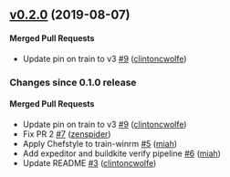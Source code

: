 <!-- latest_release 0.2.0 -->
## [v0.2.0](https://github.com/inspec/train-winrm/tree/v0.2.0) (2019-08-07)

#### Merged Pull Requests
- Update pin on train to v3 [#9](https://github.com/inspec/train-winrm/pull/9) ([clintoncwolfe](https://github.com/clintoncwolfe))
<!-- latest_release -->

<!-- release_rollup since=0.1.0 -->
### Changes since 0.1.0 release

#### Merged Pull Requests
- Update pin on train to v3 [#9](https://github.com/inspec/train-winrm/pull/9) ([clintoncwolfe](https://github.com/clintoncwolfe)) <!-- 0.2.0 -->
- Fix PR 2 [#7](https://github.com/inspec/train-winrm/pull/7) ([zenspider](https://github.com/zenspider)) <!-- 0.1.4 -->
- Apply Chefstyle to train-winrm [#5](https://github.com/inspec/train-winrm/pull/5) ([miah](https://github.com/miah)) <!-- 0.1.3 -->
- Add expeditor and buildkite verify pipeline [#6](https://github.com/inspec/train-winrm/pull/6) ([miah](https://github.com/miah)) <!-- 0.1.2 -->
- Update README [#3](https://github.com/inspec/train-winrm/pull/3) ([clintoncwolfe](https://github.com/clintoncwolfe)) <!-- 0.1.1 -->
<!-- release_rollup -->

<!-- latest_stable_release -->
<!-- latest_stable_release -->